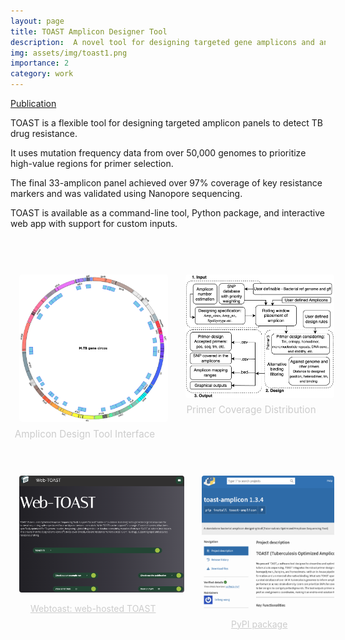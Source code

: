 ```yaml
---
layout: page
title: TOAST Amplicon Designer Tool
description:  A novel tool for designing targeted gene amplicons and an optimised set of primers for high-throughput sequencing in tuberculosis genomic studies
img: assets/img/toast1.png
importance: 2
category: work
---
```


[Publication](https://www.biorxiv.org/content/10.1101/2025.01.13.632698v1.abstract)

TOAST is a flexible tool for designing targeted amplicon panels to detect TB drug resistance.

It uses mutation frequency data from over 50,000 genomes to prioritize high-value regions for primer selection.

The final 33-amplicon panel achieved over 97% coverage of key resistance markers and was validated using Nanopore sequencing.

TOAST is available as a command-line tool, Python package, and interactive web app with support for custom inputs.

<br>


<div style="display: flex; justify-content: center; gap: 2em; margin-top: 2em; text-align: center; flex-wrap: nowrap;">

  <div>
    <img src="/assets/img/toast1.png" alt="TOAST Image 1" style="width: 320px; margin: 1em; border-radius: 4px;">
    <p style="color: #ccc; font-size: 0.95rem; margin-top: -0.5em;">Amplicon Design Tool Interface</p>
  </div>

  <div>
    <img src="/assets/img/toast2.png" alt="TOAST Image 2" style="width: 320px; margin: 1em; border-radius: 4px;">
    <p style="color: #ccc; font-size: 0.95rem; margin-top: -0.5em;">Primer Coverage Distribution</p>
  </div>

</div>

<div style="display: flex; justify-content: center; gap: 2em; margin-top: 2em; text-align: center; flex-wrap: nowrap;">

  <div>
    <img src="/assets/img/toast3.png" alt="TOAST Image 3" style="width: 320px; margin: 1em; border-radius: 4px;">
    <a href="https://genomics.lshtm.ac.uk/webtoast/#/" target="_blank" style="color: #ccc; text-decoration: underline;">Webtoast: web-hosted TOAST</a>
  </div>

<div>
    <img src="/assets/img/toast4.png" alt="TOAST Image 4" style="width: 320px; margin: 1em; border-radius: 4px;">
    <a href="https://pypi.org/project/toast-amplicon/" target="_blank" style="color: #ccc; text-decoration: underline;">PyPI package</a>

  </div>

</div>
